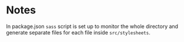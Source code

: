 # Notes

In package.json `sass` script is set up to monitor the whole directory and generate separate files for each file inside `src/stylesheets`.
